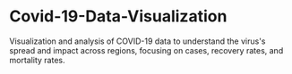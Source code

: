 # Covid-19-Data-Visualization
Visualization and analysis of COVID-19 data to understand the virus's spread and impact across regions, focusing on  cases, recovery rates, and mortality rates. 
